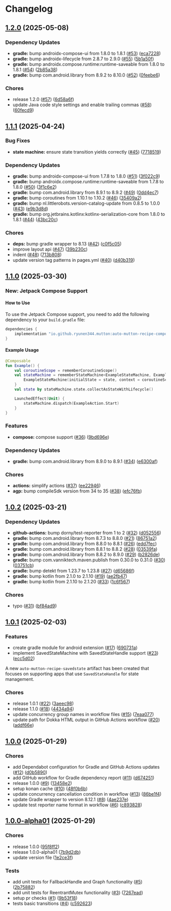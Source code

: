 # Changelog

## [1.2.0](https://github.com/RyuNen344/AutoMuttonRecipe/compare/1.1.1...1.2.0) (2025-05-08)


### Dependency Updates

* **gradle:** bump androidx-compose-ui from 1.8.0 to 1.8.1 ([#53](https://github.com/RyuNen344/AutoMuttonRecipe/issues/53)) ([eca7228](https://github.com/RyuNen344/AutoMuttonRecipe/commit/eca72284ac899a4cc2f3c83e892751bd6a6411f1))
* **gradle:** bump androidx-lifecycle from 2.8.7 to 2.9.0 ([#55](https://github.com/RyuNen344/AutoMuttonRecipe/issues/55)) ([5b1a50f](https://github.com/RyuNen344/AutoMuttonRecipe/commit/5b1a50f5cfd5041d655b3a12e259cdc76857dcd2))
* **gradle:** bump androidx.compose.runtime:runtime-saveable from 1.8.0 to 1.8.1 ([#54](https://github.com/RyuNen344/AutoMuttonRecipe/issues/54)) ([2b85a38](https://github.com/RyuNen344/AutoMuttonRecipe/commit/2b85a38dc0df438d8c169b24c1061407c2e38582))
* **gradle:** bump com.android.library from 8.9.2 to 8.10.0 ([#52](https://github.com/RyuNen344/AutoMuttonRecipe/issues/52)) ([0feebe6](https://github.com/RyuNen344/AutoMuttonRecipe/commit/0feebe69b292fba2139500df72110f01506f4c9d))


### Chores

* release 1.2.0 ([#57](https://github.com/RyuNen344/AutoMuttonRecipe/issues/57)) ([6d58a6f](https://github.com/RyuNen344/AutoMuttonRecipe/commit/6d58a6f52c17195f70f524b14ba0f8542712ce1c))
* update Java code style settings and enable trailing commas ([#58](https://github.com/RyuNen344/AutoMuttonRecipe/issues/58)) ([60fecd9](https://github.com/RyuNen344/AutoMuttonRecipe/commit/60fecd98f8bc97feabd41bcb9df665a2a84c1630))

## [1.1.1](https://github.com/RyuNen344/AutoMuttonRecipe/compare/1.1.0...1.1.1) (2025-04-24)


### Bug Fixes

* **state machine:** ensure state transition yields correctly ([#45](https://github.com/RyuNen344/AutoMuttonRecipe/issues/45)) ([7718519](https://github.com/RyuNen344/AutoMuttonRecipe/commit/7718519ef0ac18001ea251215cca6ce33469a04a))


### Dependency Updates

* **gradle:** bump androidx-compose-ui from 1.7.8 to 1.8.0 ([#51](https://github.com/RyuNen344/AutoMuttonRecipe/issues/51)) ([3f022c9](https://github.com/RyuNen344/AutoMuttonRecipe/commit/3f022c9d531f0985ff35c0cfcec634a65998b50e))
* **gradle:** bump androidx.compose.runtime:runtime-saveable from 1.7.8 to 1.8.0 ([#50](https://github.com/RyuNen344/AutoMuttonRecipe/issues/50)) ([3f1c6e2](https://github.com/RyuNen344/AutoMuttonRecipe/commit/3f1c6e2323b6fb8eafbfe23e6bc048835874734b))
* **gradle:** bump com.android.library from 8.9.1 to 8.9.2 ([#49](https://github.com/RyuNen344/AutoMuttonRecipe/issues/49)) ([0dd4ec7](https://github.com/RyuNen344/AutoMuttonRecipe/commit/0dd4ec7ee666fbe6fd06cb3869a1f916a3f22f4f))
* **gradle:** bump coroutines from 1.10.1 to 1.10.2 ([#46](https://github.com/RyuNen344/AutoMuttonRecipe/issues/46)) ([35409a2](https://github.com/RyuNen344/AutoMuttonRecipe/commit/35409a2aa2d252a296326e847ece9a7231b6906d))
* **gradle:** bump nl.littlerobots.version-catalog-update from 0.8.5 to 1.0.0 ([#43](https://github.com/RyuNen344/AutoMuttonRecipe/issues/43)) ([e9b3d8d](https://github.com/RyuNen344/AutoMuttonRecipe/commit/e9b3d8d52d3f6b7cb72f0d2eda7d698f3330dd62))
* **gradle:** bump org.jetbrains.kotlinx:kotlinx-serialization-core from 1.8.0 to 1.8.1 ([#44](https://github.com/RyuNen344/AutoMuttonRecipe/issues/44)) ([43bc20c](https://github.com/RyuNen344/AutoMuttonRecipe/commit/43bc20c289d8f1c2b044f4bbc940c8ec83d37995))


### Chores

* **deps:** bump gradle wrapper to 8.13 ([#42](https://github.com/RyuNen344/AutoMuttonRecipe/issues/42)) ([c0f5c05](https://github.com/RyuNen344/AutoMuttonRecipe/commit/c0f5c05e6c5a4d2271ccfc16daa6f326234b991c))
* improve layout api ([#47](https://github.com/RyuNen344/AutoMuttonRecipe/issues/47)) ([39b230c](https://github.com/RyuNen344/AutoMuttonRecipe/commit/39b230c4da77ad54fad1f781fd319f4645576643))
* indent ([#48](https://github.com/RyuNen344/AutoMuttonRecipe/issues/48)) ([713b808](https://github.com/RyuNen344/AutoMuttonRecipe/commit/713b8082c6c883f03dee1f2a34b8d2ed2438d10e))
* update version tag patterns in pages.yml ([#40](https://github.com/RyuNen344/AutoMuttonRecipe/issues/40)) ([d40b319](https://github.com/RyuNen344/AutoMuttonRecipe/commit/d40b3198c428a5f6ebcb19e2f59fd7b95ab49c10))

## [1.1.0](https://github.com/RyuNen344/AutoMuttonRecipe/compare/1.0.2...1.1.0) (2025-03-30)

### **New: Jetpack Compose Support**

#### How to Use
To use the Jetpack Compose support, you need to add the following dependency to your `build.gradle` file:

```groovy
dependencies {
    implementation "io.github.ryunen344.mutton:auto-mutton-recipe-compose:1.1.0"
}
```

#### Example Usage
```kotlin
@Composable
fun Example() {
    val coroutineScope = rememberCoroutineScope()
    val stateMachine = rememberStateMachine<ExampleStateMachine, ExampleState>(initialState = ExampleState.Idle) { state ->
        ExampleStateMachine(initialState = state, context = coroutineScope.coroutineContext)
    }
    val state by stateMachine.state.collectAsStateWithLifecycle()

    LaunchedEffect(Unit) {
        stateMachine.dispatch(ExampleAction.Start)
    }
}
```

### Features

* **compose:** compose support ([#36](https://github.com/RyuNen344/AutoMuttonRecipe/issues/36)) ([9bd696e](https://github.com/RyuNen344/AutoMuttonRecipe/commit/9bd696ed195548b78083ff2f8d78e6033a7c0261))


### Dependency Updates

* **gradle:** bump com.android.library from 8.9.0 to 8.9.1 ([#34](https://github.com/RyuNen344/AutoMuttonRecipe/issues/34)) ([e6300af](https://github.com/RyuNen344/AutoMuttonRecipe/commit/e6300affed3546b6db632b4603718b4a2c0646be))


### Chores

* **actions:** simplify actions ([#37](https://github.com/RyuNen344/AutoMuttonRecipe/issues/37)) ([ee22946](https://github.com/RyuNen344/AutoMuttonRecipe/commit/ee229462856a5c6e0787eb932fd6946f863c438d))
* **agp:** bump compileSdk version from 34 to 35 ([#38](https://github.com/RyuNen344/AutoMuttonRecipe/issues/38)) ([efc76fb](https://github.com/RyuNen344/AutoMuttonRecipe/commit/efc76fb70ea122acb7d9d732dd2adab664665d6d))

## [1.0.2](https://github.com/RyuNen344/AutoMuttonRecipe/compare/1.0.1...1.0.2) (2025-03-21)


### Dependency Updates

* **github-actions:** bump dorny/test-reporter from 1 to 2 ([#32](https://github.com/RyuNen344/AutoMuttonRecipe/issues/32)) ([d052556](https://github.com/RyuNen344/AutoMuttonRecipe/commit/d052556c15f80fa172e00a4cbc2f40546a3d00f5))
* **gradle:** bump com.android.library from 8.7.3 to 8.8.0 ([#21](https://github.com/RyuNen344/AutoMuttonRecipe/issues/21)) ([86751a2](https://github.com/RyuNen344/AutoMuttonRecipe/commit/86751a230930b5fe6ac0e37c68f160f0ab2fdec3))
* **gradle:** bump com.android.library from 8.8.0 to 8.8.1 ([#26](https://github.com/RyuNen344/AutoMuttonRecipe/issues/26)) ([edd7fec](https://github.com/RyuNen344/AutoMuttonRecipe/commit/edd7fec04686717cc2fa1cfd82998728ac2027dc))
* **gradle:** bump com.android.library from 8.8.1 to 8.8.2 ([#28](https://github.com/RyuNen344/AutoMuttonRecipe/issues/28)) ([03539fa](https://github.com/RyuNen344/AutoMuttonRecipe/commit/03539fa71fbfc7dfabad70fd2780b512c13866ad))
* **gradle:** bump com.android.library from 8.8.2 to 8.9.0 ([#29](https://github.com/RyuNen344/AutoMuttonRecipe/issues/29)) ([b2826de](https://github.com/RyuNen344/AutoMuttonRecipe/commit/b2826de441bd35017a9085c809cb093ebdb43c52))
* **gradle:** bump com.vanniktech.maven.publish from 0.30.0 to 0.31.0 ([#30](https://github.com/RyuNen344/AutoMuttonRecipe/issues/30)) ([03751cb](https://github.com/RyuNen344/AutoMuttonRecipe/commit/03751cbfd853839cdc833e8ebb198ad6bf52a28d))
* **gradle:** bump detekt from 1.23.7 to 1.23.8 ([#27](https://github.com/RyuNen344/AutoMuttonRecipe/issues/27)) ([d65686f](https://github.com/RyuNen344/AutoMuttonRecipe/commit/d65686f8f8f89078f721909e881cbcfab037af75))
* **gradle:** bump kotlin from 2.1.0 to 2.1.10 ([#19](https://github.com/RyuNen344/AutoMuttonRecipe/issues/19)) ([ae2fb47](https://github.com/RyuNen344/AutoMuttonRecipe/commit/ae2fb47fc77cb52c3487d25b17fef1b6aee6ace6))
* **gradle:** bump kotlin from 2.1.10 to 2.1.20 ([#33](https://github.com/RyuNen344/AutoMuttonRecipe/issues/33)) ([1c6f567](https://github.com/RyuNen344/AutoMuttonRecipe/commit/1c6f567bf0f34bc53795f6cc72f5201ff4d71d4f))


### Chores

* typo ([#31](https://github.com/RyuNen344/AutoMuttonRecipe/issues/31)) ([bf84ad9](https://github.com/RyuNen344/AutoMuttonRecipe/commit/bf84ad9bcafaa06bf83df7c9338640e5e8a615f0))

## [1.0.1](https://github.com/RyuNen344/AutoMuttonRecipe/compare/1.0.0...1.0.1) (2025-02-03)


### Features

* create gradle module for android extension ([#17](https://github.com/RyuNen344/AutoMuttonRecipe/issues/17)) ([690731a](https://github.com/RyuNen344/AutoMuttonRecipe/commit/690731ac35ea0f9623e8d72602b9f2d8c419b0a1))
* implement SavedStateMachine with SavedStateHandle support ([#23](https://github.com/RyuNen344/AutoMuttonRecipe/issues/23)) ([ecc5d02](https://github.com/RyuNen344/AutoMuttonRecipe/commit/ecc5d0202332df834b74e4f919cb65f320ec5cae))

A new `auto-mutton-recipe-savedstate` artifact has been created that focuses on supporting apps that use `SavedStateHandle` for state management.

### Chores

* release 1.0.1 ([#22](https://github.com/RyuNen344/AutoMuttonRecipe/issues/22)) ([3aeec98](https://github.com/RyuNen344/AutoMuttonRecipe/commit/3aeec984801107d08438beca136d5534d72d67fb))
* release 1.1.0 ([#18](https://github.com/RyuNen344/AutoMuttonRecipe/issues/18)) ([4434a94](https://github.com/RyuNen344/AutoMuttonRecipe/commit/4434a94ab507e3ae386ff2c914bebe971a1e3b77))
* update concurrency group names in workflow files ([#15](https://github.com/RyuNen344/AutoMuttonRecipe/issues/15)) ([7eaa077](https://github.com/RyuNen344/AutoMuttonRecipe/commit/7eaa0770357433ba9abb2769b1805e15144befa9))
* update path for Dokka HTML output in GitHub Actions workflow ([#20](https://github.com/RyuNen344/AutoMuttonRecipe/issues/20)) ([addf66e](https://github.com/RyuNen344/AutoMuttonRecipe/commit/addf66ef79d4fa6427cc9db42a9ea635c54c5cf0))

## [1.0.0](https://github.com/RyuNen344/AutoMuttonRecipe/compare/1.0.0-alpha01...1.0.0) (2025-01-29)


### Chores

* add Dependabot configuration for Gradle and GitHub Actions updates ([#12](https://github.com/RyuNen344/AutoMuttonRecipe/issues/12)) ([d0b5890](https://github.com/RyuNen344/AutoMuttonRecipe/commit/d0b5890d2f5cb25431115974c8ea6f1b44c979e1))
* add GitHub workflow for Gradle dependency report ([#11](https://github.com/RyuNen344/AutoMuttonRecipe/issues/11)) ([d674251](https://github.com/RyuNen344/AutoMuttonRecipe/commit/d6742516445ce679c8e72f56a1b2046594e2250b))
* release 1.0.0 ([#9](https://github.com/RyuNen344/AutoMuttonRecipe/issues/9)) ([13458e2](https://github.com/RyuNen344/AutoMuttonRecipe/commit/13458e2a49d000f8862eadf2e184c12570d7c8d1))
* setup konan cache ([#10](https://github.com/RyuNen344/AutoMuttonRecipe/issues/10)) ([48f0b6b](https://github.com/RyuNen344/AutoMuttonRecipe/commit/48f0b6bceef522046930ca72eff17cd469de458c))
* update concurrency cancellation condition in workflow ([#13](https://github.com/RyuNen344/AutoMuttonRecipe/issues/13)) ([86be1f4](https://github.com/RyuNen344/AutoMuttonRecipe/commit/86be1f489833334646c0f0d963816070880abe9e))
* update Gradle wrapper to version 8.12.1 ([#8](https://github.com/RyuNen344/AutoMuttonRecipe/issues/8)) ([4ae237e](https://github.com/RyuNen344/AutoMuttonRecipe/commit/4ae237e5dfeed52890d464ae2dbcb7413876f6d4))
* update test reporter name format in workflow ([#6](https://github.com/RyuNen344/AutoMuttonRecipe/issues/6)) ([c893828](https://github.com/RyuNen344/AutoMuttonRecipe/commit/c893828a5cd67705ba2a0d0f97cae7e5cfb3be4c))

## [1.0.0-alpha01](https://github.com/RyuNen344/AutoMuttonRecipe/compare/v1.0.0-alpha01...1.0.0-alpha01) (2025-01-29)


### Chores

* release 1.0.0 ([95f8ff2](https://github.com/RyuNen344/AutoMuttonRecipe/commit/95f8ff2ee8467429d52bce3e38c71436bcd70253))
* release 1.0.0-alpha01 ([7b9d2db](https://github.com/RyuNen344/AutoMuttonRecipe/commit/7b9d2db292ea2fc36da519e46d46f3eb14f35d6a))
* update version file ([1e2ce3f](https://github.com/RyuNen344/AutoMuttonRecipe/commit/1e2ce3f9a9e61b719fbea3dac5013746e5babbf1))


### Tests

* add unit tests for FallbackHandle and Graph functionality ([#5](https://github.com/RyuNen344/AutoMuttonRecipe/issues/5)) ([2b75882](https://github.com/RyuNen344/AutoMuttonRecipe/commit/2b758827f064f263677a553fcea9b2d0f98e932e))
* add unit tests for ReentrantMutex functionality ([#3](https://github.com/RyuNen344/AutoMuttonRecipe/issues/3)) ([7267ead](https://github.com/RyuNen344/AutoMuttonRecipe/commit/7267ead8d3d725ed5434e8fd87e482fe9cbc1b96))
* setup pr checks ([#1](https://github.com/RyuNen344/AutoMuttonRecipe/issues/1)) ([9b53f18](https://github.com/RyuNen344/AutoMuttonRecipe/commit/9b53f18b678b6259f8098aa5965aa4f8bad1c123))
* tests basic transitions ([#4](https://github.com/RyuNen344/AutoMuttonRecipe/issues/4)) ([c592623](https://github.com/RyuNen344/AutoMuttonRecipe/commit/c59262376cf3cd4e9230cc8f4fbb11bf2de21758))
